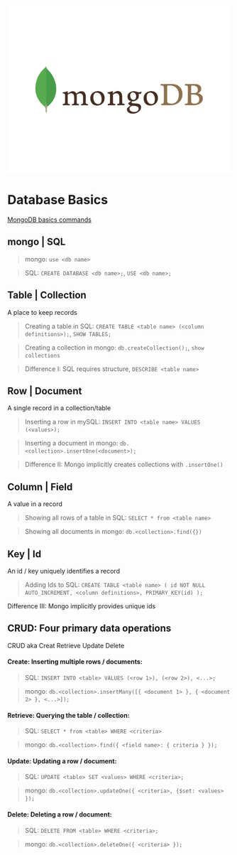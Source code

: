 ![](./mongodb-logo.png)
# Database Basics
[MongoDB basics commands](https://github.com/kevSchmidt/DCI_lessons_node/blob/master/mangodb/intro/index.js)

## mongo | SQL

> mongo: `use <db name>`

> SQL: `CREATE DATABASE <db name>;`, `USE <db name>;`

## Table | Collection

A place to keep records

> Creating a table in SQL:
> `CREATE TABLE <table name> (<column definitions>);`, `SHOW TABLES;`

> Creating a collection in mongo: `db.createCollection();`, `show collections`

> Difference I: SQL requires structure, `DESCRIBE <table name>`

## Row | Document

A single record in a collection/table

> Inserting a row in mySQL: `INSERT INTO <table name> VALUES (<values>);`

> Inserting a document in mongo: `db.<collection>.insertOne(<document>);`

> Difference II: Mongo implicitly creates collections with `.insertOne()`

## Column | Field

A value in a record

> Showing all rows of a table in SQL: `SELECT * from <table name>`

> Showing all documents in mongo: `db.<collection>.find({})`

## Key | Id

An id / key uniquely identifies a record

> Adding Ids to SQL:
> `CREATE TABLE <table name> ( id NOT NULL AUTO_INCREMENT, <column definitions>, PRIMARY_KEY(id) );`

Difference III: Mongo implicitly provides unique ids

## CRUD: Four primary data operations
CRUD aka Creat Retrieve Update Delete

#### Create: Inserting multiple rows / documents:

> SQL:
> `INSERT INTO <table> VALUES (<row 1>), (<row 2>), <...>;`

> mongo:
> `db.<collection>.insertMany([{ <document 1> }, { <document 2> }, <...>]);`

#### Retrieve: Querying the table / collection:

> SQL:
> `SELECT * from <table> WHERE <criteria>`

> mongo:
> `db.<collection>.find({ <field name>: { criteria } });`

#### Update: Updating a row / document:

> SQL:
> `UPDATE <table> SET <values> WHERE <criteria>;`

> mongo:
> `db.<collection>.updateOne({ <criteria>, {$set: <values> });`

#### Delete: Deleting a row / document:

> SQL:
> `DELETE FROM <table> WHERE <criteria>;`

> mongo:
> `db.<collection>.deleteOne({ <criteria> });`

